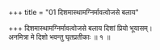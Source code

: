 +++
title = "01 दिशमास्थामग्निर्मावत्वोजसे बलाय"

+++
दिशमास्थामग्निर्मावत्वोजसे बलाय दिशां प्रियो भूयासम्।  
अनमित्रा मे दिशो भवन्तु घृतप्रतीकाः ॥ १ ॥